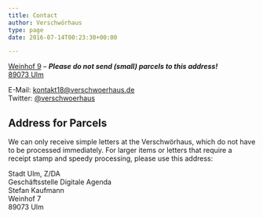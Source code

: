 ```yaml
---
title: Contact
author: Verschwörhaus
type: page
date: 2016-07-14T00:23:30+00:00

---
```


[Weinhof 9][1] – **_Please *do not* send (small) parcels to this address!_**  
[89073 Ulm][1]
  
E-Mail: <kontakt18@verschwoerhaus.de>  
Twitter: [@verschwoerhaus][2]

## Address for Parcels

We can only receive simple letters at the Verschwörhaus, which do not have to be processed immediately. For larger items or letters that require a receipt stamp and speedy processing, please use this address:

Stadt Ulm, Z/DA  
Geschäftsstelle Digitale Agenda  
Stefan Kaufmann  
Weinhof 7  
89073 Ulm

 [1]: https://www.openstreetmap.org/node/1437402541#map=19/48.39649/9.99047
 [2]: https://twitter.com/verschwoerhaus